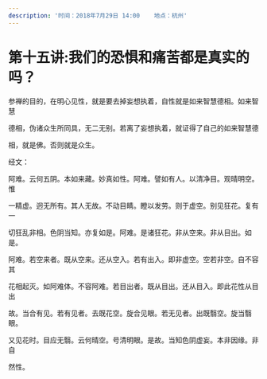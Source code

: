 ```yaml
---
description: '时间：2018年7月29日 14:00    地点：杭州'
---
```


# 第十五讲:我们的恐惧和痛苦都是真实的吗？

参禅的目的，在明心见性，就是要去掉妄想执着，自性就是如来智慧德相。如来智慧

德相，伪诸众生所同具，无二无别。若离了妄想执着，就证得了自己的如来智慧德

相，就是佛。否则就是众生。

经文：

阿难。云何五阴。本如来藏。妙真如性。阿难。譬如有人。以清净目。观晴明空。惟

一精虚。迥无所有。其人无故。不动目睛。瞪以发劳。则于虚空。别见狂花。复有一

切狂乱非相。色阴当知。亦复如是。阿难。是诸狂花。非从空来。非从目出。如是。

阿难。若空来者。既从空来。还从空入。若有出入。即非虚空。空若非空。自不容其

花相起灭。如阿难体。不容阿难。若目出者。既从目出。还从目入。即此花性从目出

故。当合有见。若有见者。去既花空。旋合见眼。若无见者。出既翳空。旋当翳眼。

又见花时。目应无翳。云何晴空。号清明眼。是故。当知色阴虚妄。本非因缘。非自

然性。


